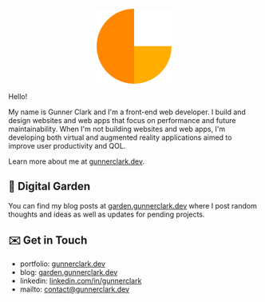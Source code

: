 
<a href="http://gunnerclark.dev"><p align="center"><img src="https://github.com/gunnerclark/portfolio-v2/blob/main/src/assets/project-ico/PortfolioLarge.png?raw=true" width="150"></p></a>

Hello!

My name is Gunner Clark and I'm a front-end web developer.
I build and design websites and web apps that focus on performance and future maintainability.
When I'm not building websites and web apps, I'm developing both virtual and augmented reality applications aimed to improve user productivity and QOL. 

Learn more about me at [gunnerclark.dev](http://gunnerclark.dev).

## 🌱 Digital Garden

You can find my blog posts at [garden.gunnerclark.dev](http://garden.gunnerclark.dev) where I post random thoughts and ideas as well as updates for pending projects.

## ✉️ Get in Touch
- portfolio: [gunnerclark.dev](http://gunnerclark.dev)
- blog: [garden.gunnerclark.dev](http://garden.gunnerclark.dev)
- linkedin: [linkedin.com/in/gunnerclark](http://linkedin.com/in/gunnerclark)
- mailto: [contact@gunnerclark.dev](mailto:contact@gunnerclark.dev?subject=Contact)
